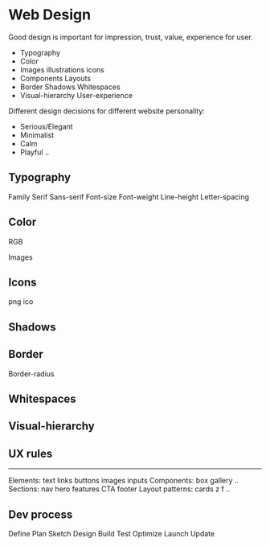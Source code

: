 # Web Design

Good design is important for impression, trust, value, experience for user.

- Typography
- Color
- Images illustrations icons
- Components Layouts
- Border Shadows Whitespaces
- Visual-hierarchy User-experience

Different design decisions for different website personality:

- Serious/Elegant
- Minimalist
- Calm
- Playful
..

## Typography

Family
    Serif
    Sans-serif
Font-size
Font-weight
Line-height
Letter-spacing

## Color

RGB

Images

## Icons

png ico

## Shadows

## Border

Border-radius

## Whitespaces

## Visual-hierarchy

## UX rules

----------

Elements: text links buttons images inputs
Components: box gallery ..
Sections: nav hero features CTA footer
Layout patterns: cards z f ..

## Dev process

Define Plan Sketch Design Build Test Optimize Launch Update
